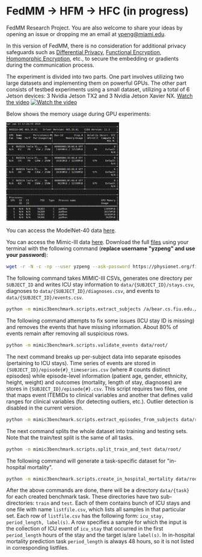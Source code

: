 # FedMM -> HFM -> HFC (in progress)
FedMM Research Project. You are also welcome to share your ideas by opening an issue or dropping me an email at [ypeng@miami.edu](mailto:ypeng@miami.edu).

In this version of FedMM, there is no consideration for additional privacy safeguards such as [Differential Privacy](https://en.wikipedia.org/wiki/Differential_privacy), [Functional Encryption](https://en.wikipedia.org/wiki/Functional_encryption), [Homomorphic Encryption](https://en.wikipedia.org/wiki/Homomorphic_encryption), etc., to secure the embedding or gradients during the communication process.

The experiment is divided into two parts. One part involves utilizing two large datasets and implementing them on powerful GPUs. The other part consists of testbed experiments using a small dataset, utilizing a total of 6 Jetson devices: 3 Nvidia Jetson TX2 and 3 Nvidia Jetson Xavier NX. [Watch the video](https://www.youtube.com/watch?v=WtCe4LvQ7do)
[![Watch the video](https://img.youtube.com/vi/WtCe4LvQ7do/0.jpg)](https://www.youtube.com/watch?v=WtCe4LvQ7do)

Below shows the memory usage during GPU experiments:

<img src="fig/memory.jpg" width="300">

You can access the ModelNet-40 data [here](https://modelnet.cs.princeton.edu/).

You can access the Mimic-III data [here](https://physionet.org/content/mimiciii-demo/1.4/). Download the full [files](https://physionet.org/content/mimiciii/1.4/) using your terminal with the following command (**replace username "yzpeng" and use your password**):

```bash
wget -r -N -c -np --user yzpeng --ask-password https://physionet.org/files/mimiciii/1.4/
```

<!-- Please note that although MIMIC-III is a public data set, when it comes to medical privacy information, you still need to complete a brief online course to download the raw files. Detailed data requirements can be found [here](https://physionet.org/content/mimiciii/1.4/). -->

The following command takes MIMIC-III CSVs, generates one directory per `SUBJECT_ID` and writes ICU stay information to `data/{SUBJECT_ID}/stays.csv`, diagnoses to `data/{SUBJECT_ID}/diagnoses.csv`, and events to `data/{SUBJECT_ID}/events.csv`. 
```bash
python -m mimic3benchmark.scripts.extract_subjects /a/bear.cs.fiu.edu./disk/bear-c/users/rxm1351/yz/0108fedmm/mimic3-benchmarks/physionet.org/files/mimiciii/1.4/ data/root/
```

The following command attempts to fix some issues (ICU stay ID is missing) and removes the events that have missing information. About 80% of events remain after removing all suspicious rows.

```bash
python -m mimic3benchmark.scripts.validate_events data/root/
```

The next command breaks up per-subject data into separate episodes (pertaining to ICU stays). Time series of events are stored in ```{SUBJECT_ID}/episode{#}_timeseries.csv``` (where # counts distinct episodes) while episode-level information (patient age, gender, ethnicity, height, weight) and outcomes (mortality, length of stay, diagnoses) are stores in ```{SUBJECT_ID}/episode{#}.csv```. This script requires two files, one that maps event ITEMIDs to clinical variables and another that defines valid ranges for clinical variables (for detecting outliers, etc.). Outlier detection is disabled in the current version.

```bash
python -m mimic3benchmark.scripts.extract_episodes_from_subjects data/root/
```

The next command splits the whole dataset into training and testing sets. Note that the train/test split is the same of all tasks.

```bash
python -m mimic3benchmark.scripts.split_train_and_test data/root/
```
	
The following command will generate a task-specific dataset for "in-hospital mortality".

```bash
python -m mimic3benchmark.scripts.create_in_hospital_mortality data/root/ data/in-hospital-mortality/
```

After the above commands are done, there will be a directory `data/{task}` for each created benchmark task.
These directories have two sub-directories: `train` and `test`.
Each of them contains bunch of ICU stays and one file with name `listfile.csv`, which lists all samples in that particular set.
Each row of `listfile.csv` has the following form: `icu_stay, period_length, label(s)`.
A row specifies a sample for which the input is the collection of ICU event of `icu_stay` that occurred in the first `period_length` hours of the stay and the target is/are `label(s)`.
In in-hospital mortality prediction task `period_length` is always 48 hours, so it is not listed in corresponding listfiles.
